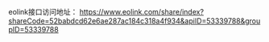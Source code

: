 
eolink接口访问地址：
https://www.eolink.com/share/index?shareCode=52babdcd62e6ae287ac184c318a4f934&apiID=53339788&groupID=53339788
